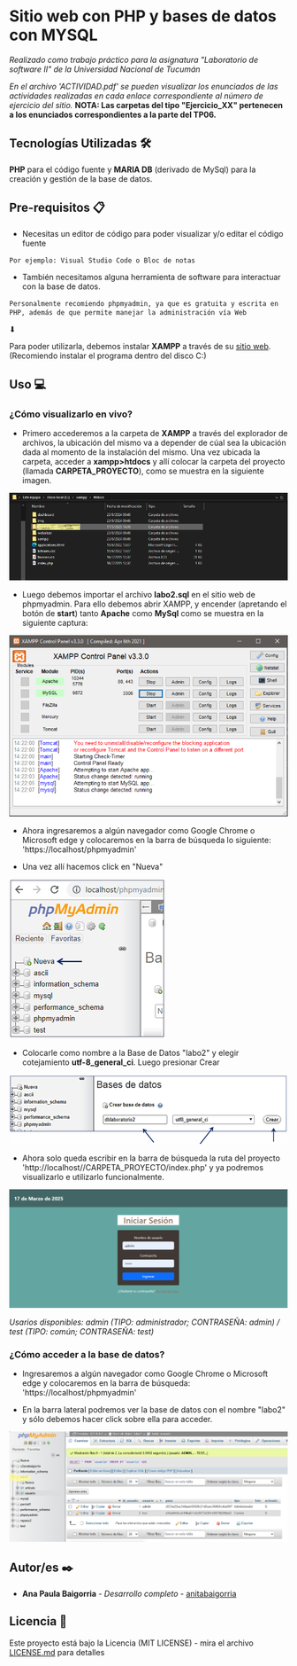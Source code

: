 # Sitio web con PHP y bases de datos con MYSQL

_Realizado como trabajo práctico para la asignatura "Laboratorio de software II" de la Universidad Nacional de Tucumán_

_En el archivo 'ACTIVIDAD.pdf' se pueden visualizar los enunciados de las actividades realizadas en cada enlace correspondiente al número de ejercicio del sitio._ **NOTA: Las carpetas del tipo "Ejercicio_XX" pertenecen a los enunciados correspondientes a la parte del TP06.**

## Tecnologías Utilizadas 🛠️

**PHP** para el código fuente y **MARIA DB** (derivado de MySql) para la creación y gestión de la base de datos.

## Pre-requisitos 📋

* Necesitas un editor de código para poder visualizar y/o editar el código fuente

```
Por ejemplo: Visual Studio Code o Bloc de notas
```

* También necesitamos alguna herramienta de software para interactuar con la base de datos.  

```
Personalmente recomiendo phpmyadmin, ya que es gratuita y escrita en PHP, además de que permite manejar la administración vía Web
```

⬇

Para poder utilizarla, debemos instalar **XAMPP** a través de su [sitio web](). (Recomiendo instalar el programa dentro del disco C:)


## Uso 💻

### ¿Cómo visualizarlo en vivo?

* Primero accederemos a la carpeta de **XAMPP** a través del explorador de archivos, la ubicación del mismo va a depender de cúal sea la ubicación dada al momento de la instalación del mismo. Una vez ubicada la carpeta, acceder a **xampp>htdocs** y allí colocar la carpeta del proyecto (llamada **CARPETA_PROYECTO**), como se muestra en la siguiente imagen.

![captura](img_rd/captura1.png)

* Luego debemos importar el archivo **labo2.sql** en el sitio web de phpmyadmin. Para ello debemos abrir XAMPP, y encender (apretando el botón de **start**) tanto **Apache** como **MySql** como se muestra en la siguiente captura:

![captura](img_rd/captura2.png)

* Ahora ingresaremos a algún navegador como Google Chrome o Microsoft edge y colocaremos en la barra de búsqueda lo siguiente: 'https://localhost/phpmyadmin'

* Una vez allí hacemos click en "Nueva"

![captura](img_rd/captura3.png)

* Colocarle como nombre a la Base de Datos "labo2" y elegir cotejamiento **utf-8_general_ci**. Luego presionar Crear

![captura](img_rd/captura4.png)

* Ahora solo queda escribir en la barra de búsqueda la ruta del proyecto 'http://localhost//CARPETA_PROYECTO/index.php' y ya podremos visualizarlo e utilizarlo funcionalmente.

![captura](img_rd/captura5.png)

_Usarios disponibles: admin (TIPO: administrador; CONTRASEÑA: admin)  / test (TIPO: común; CONTRASEÑA: test)_

### ¿Cómo acceder a la base de datos?

* Ingresaremos a algún navegador como Google Chrome o Microsoft edge y colocaremos en la barra de búsqueda: 'https://localhost/phpmyadmin'

* En la barra lateral podremos ver la base de datos con el nombre "labo2" y sólo debemos hacer click sobre ella para acceder.

![captura](img_rd/captura6.png)

## Autor/es ✒️

* **Ana Paula Baigorria** - *Desarrollo completo* - [anitabaigorria](https://github.com/anitabaigorria)


## Licencia 📄

Este proyecto está bajo la Licencia (MIT LICENSE) - mira el archivo [LICENSE.md](LICENSE.txt) para detalles
